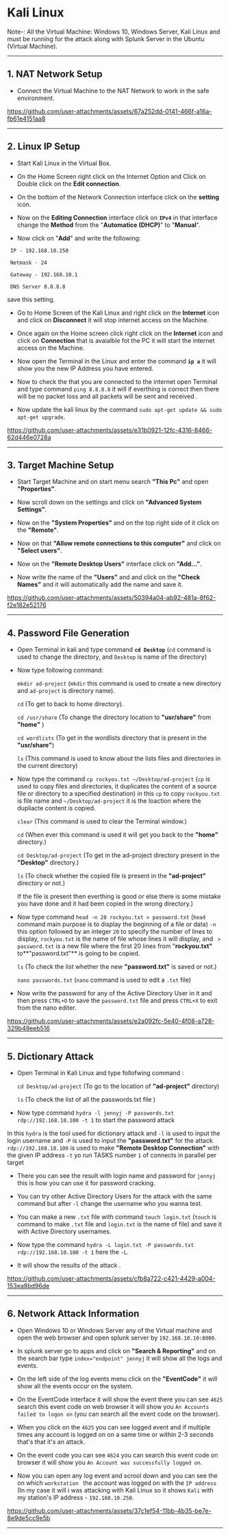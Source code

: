 # Kali Linux


Note-: All the Virtual Machine: Windows 10, Windows Server, Kali Linux and must be running for the attack along with Splunk Server in the Ubuntu (Virtual Machine). 


---


## 1. NAT Network Setup 

- Connect the Virtual Machine to the NAT Network to work in the safe environment.

https://github.com/user-attachments/assets/67a252dd-0141-466f-a16a-fb61e4151aa8


---


## 2. Linux IP Setup 

- Start Kali Linux in the Virtual Box.

- On the Home Screen right click on the Internet Option and Click on Double click on the **Edit connection**.

- On the bottom of the Network Connection interface click on the **setting** icon.

- Now on the **Editing Connection** interface click on **`IPv4`** in that interface change the **Method** from the "**Automatice (DHCP)**" to "**Manual**".

- Now click on "**Add**" and write the following:
 ```
  IP - 192.168.10.250 
```
```
 Netmask - 24
```
```
 Gateway - 192.168.10.1
```
```
 DNS Server 8.8.8.8 
```
 save this setting.

- Go to Home Screen of the Kali Linux and right click on the **Internet** icon and click on **Disconnect**
   it will stop internet access on the Machine.
  
- Once again on the Home screen click  right click on the **Internet** icon and click on **Connection**
  that is avaialble fot the PC it will start the internet access on the Machine.

- Now open the Terminal in the Linux and enter the command **`ip a`** it will show you the new IP Address you have entered.

- Now to check the that you are connected to the internet open Terminal and type command `ping 8.8.8.8` it will if everthing is correct      then there will be no packet loss and all packets will be sent and received .
   
- Now update the kali linux by the command `sudo apt-get update && sudo apt-get upgrade`.

https://github.com/user-attachments/assets/e31b0921-12fc-4316-8466-62d446e0728a


---


## 3. Target Machine Setup

- Start Target Machine and on start menu search **"This Pc"** and open **"Properties"**.

- Now scroll down on the settings and click on **"Advanced System Settings"**.

- Now on the **"System Properties"** and on the top right side of it click on the **"Remote"**.

- Now on that **"Allow remote connections to this computer"** and click on **"Select users"**.

- Now on the **"Remote Desktop Users"** interface click on **"Add..."**.

- Now write the name of the **"Users"** and and click on the **"Check Names"** and it will automatically add the name and save it.
  
https://github.com/user-attachments/assets/50394a04-ab92-481a-8f62-f2e182e52176


---


## 4. Password File Generation

- Open Terminal in kali and type command **`cd Desktop`** (`cd` command is used to change the directory,
   and `Desktop` is name of the directory)

- Now type following command:

   `mkdir ad-project` (`mkdir` this command is used to create a new directory and `ad-project` is directory name).
   
   `cd` (To get to back to home directory).
   
   `cd /usr/share` (To change the directory location to **"usr/share"** from **"home"** )
   
   `cd wordlists` (To get in the wordlists directory that is present in the **"usr/share"**)
   
   `ls` (This command is used to know about the lists files and directories in the current directory)
   
- Now type the command `cp rockyou.txt ~/Desktop/ad-project` (`cp` is used to copy files and directories,
  it duplicates the content of a source file or directory to a specified destination) in this `cp` to copy `rockyou.txt` is file name and `~/Desktop/ad-project` it is the loaction where the dupliacte content is copied.
   
   `clear` (This command is used to clear the Terminal window.)
   
   `cd` (When ever this command is used it will get you back to the **"home"** directory.)
   
   `cd Desktop/ad-project` (To get in the ad-project directory present in the **"Desktop"** directory.)
   
   `ls` (To check whether the copied file is present in the **"ad-project"** directory or not.)
   
   If the file is present then everthing is good or else there is some mistake you have done and it had
   been copied in the wrong directory.)
   
- Now type command `head -n 20 rockyou.txt > password.txt` (`head` command main purpose is to display the beginning of a file or data)
`-n` this option followed by an integer `20` to specify the number of lines to display, `rockyou.txt` is the name of file whose lines it will display, and  ` > password.txt` is a new file where the first 20 lines from "**rockyou.txt"** to**"password.txt"** is going to be copied.
  
  `ls` (To check the list whether the new **"password.txt"** is saved or not.)
  
  `nano passwords.txt` (`nano` command is used to edit a `.txt` file)
  
- Now write the password for any of the Active Directory User in it and then press `CTRL+O` to save the `password.txt` file and
  press `CTRL+X` to exit from the nano editer.

https://github.com/user-attachments/assets/e2a092fc-5e40-4f08-a728-329b49eeb516


---


## 5. Dictionary Attack

- Open Terminal in Kali Linux and type follofwing command :

  `cd Desktop/ad-project` (To go to the location of **"ad-project"** directory)

  `ls` (To check the list of all the passwords.txt file )

-  Now type command `hydra -l jennyj -P passwords.txt rdp://192.168.10.100 -t 1` to start the password attack

  In this `hydra` is the tool used for dictionary attack and `-l` is used to input the login username and `-P` is used to input the  **"password.txt"** for the attack `rdp://192.168.10.100` is used to make **"Remote Desktop Connection"** with the given IP address 
 `-t` yo run TASKS number `1` of connects in parallel per target

- There you can see the result with login name and password for `jennyj` this is how you can use it for password cracking.

- You can try other Active Directory Users for the attack with the same command but after `-l` change the username who you wanna test.

- You can make a new `.txt` file with command `touch login.txt`  (`touch` is command to make `.txt` file and `login.txt` is the name of file) and save it with Active Directory usernames. 

- Now type the command `hydra -L login.txt -P passwords.txt rdp://192.168.10.100 -t 1` here the `-L`.

- It will show the results of the attack .


https://github.com/user-attachments/assets/cfb8a722-c421-4429-a004-153ea8bd96de


---

## 6. Network Attack Information

- Open Windows 10 or Windows Server any of the Virtual machine and open the web browser and open splunk server by `192.168.10.10:8000`.

- In splunk server go to apps and click on **"Search & Reporting"** and on the search bar type `index="endpoint" jennyj` it will show all the logs and events.

- On the left side of the log events menu click on the **"EventCode"** it will show all the events occur on the system.


- On the EventCode interface it will show the event there you can see `4625` search this event code on web browser it will show you `An Accounts failed to logon on` (you can search all the event code on the browser).

- When you click on the `4625` you can see logged event and if multiple times any account is logged on on a same time or within 2-3 seconds that's that it's an attack.

- On the event code you can see `4624` you can search this event code on browser it will show you `An Account was successfully logged on`.

- Now you can open any log event and scrool down and you can see the on which `workstation ` the account was logged on with the `IP address` (In my case it will i was attacking with Kali Linux so it shows `Kali` with my station's IP address - `192.168.10.250`.


https://github.com/user-attachments/assets/37c1ef54-11bb-4b35-be7e-8e9de5cc9e5b


---
